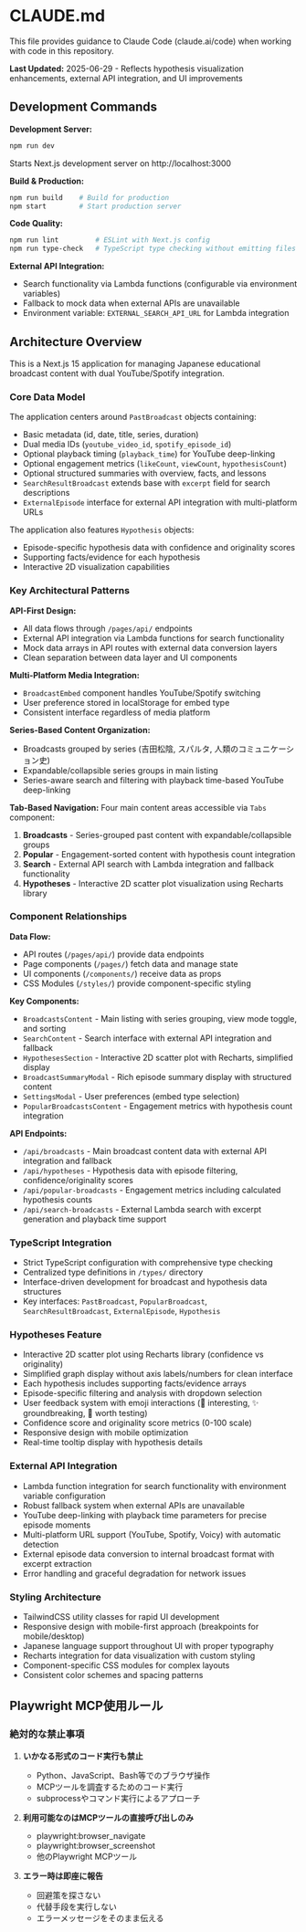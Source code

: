 # CLAUDE.md

This file provides guidance to Claude Code (claude.ai/code) when working with code in this repository.

**Last Updated:** 2025-06-29 - Reflects hypothesis visualization enhancements, external API integration, and UI improvements

## Development Commands

**Development Server:**
```bash
npm run dev
```
Starts Next.js development server on http://localhost:3000

**Build & Production:**
```bash
npm run build    # Build for production
npm start        # Start production server
```

**Code Quality:**
```bash
npm run lint         # ESLint with Next.js config
npm run type-check   # TypeScript type checking without emitting files
```

**External API Integration:**
- Search functionality via Lambda functions (configurable via environment variables)
- Fallback to mock data when external APIs are unavailable
- Environment variable: `EXTERNAL_SEARCH_API_URL` for Lambda integration

## Architecture Overview

This is a Next.js 15 application for managing Japanese educational broadcast content with dual YouTube/Spotify integration.

### Core Data Model
The application centers around `PastBroadcast` objects containing:
- Basic metadata (id, date, title, series, duration)
- Dual media IDs (`youtube_video_id`, `spotify_episode_id`)
- Optional playback timing (`playback_time`) for YouTube deep-linking
- Optional engagement metrics (`likeCount`, `viewCount`, `hypothesisCount`)
- Optional structured summaries with overview, facts, and lessons
- `SearchResultBroadcast` extends base with `excerpt` field for search descriptions
- `ExternalEpisode` interface for external API integration with multi-platform URLs

The application also features `Hypothesis` objects:
- Episode-specific hypothesis data with confidence and originality scores
- Supporting facts/evidence for each hypothesis
- Interactive 2D visualization capabilities

### Key Architectural Patterns

**API-First Design:**
- All data flows through `/pages/api/` endpoints
- External API integration via Lambda functions for search functionality
- Mock data arrays in API routes with external data conversion layers
- Clean separation between data layer and UI components

**Multi-Platform Media Integration:**
- `BroadcastEmbed` component handles YouTube/Spotify switching
- User preference stored in localStorage for embed type
- Consistent interface regardless of media platform

**Series-Based Content Organization:**
- Broadcasts grouped by series (吉田松陰, スパルタ, 人類のコミュニケーション史)
- Expandable/collapsible series groups in main listing
- Series-aware search and filtering with playback time-based YouTube deep-linking

**Tab-Based Navigation:**
Four main content areas accessible via `Tabs` component:
1. **Broadcasts** - Series-grouped past content with expandable/collapsible groups
2. **Popular** - Engagement-sorted content with hypothesis count integration
3. **Search** - External API search with Lambda integration and fallback functionality
4. **Hypotheses** - Interactive 2D scatter plot visualization using Recharts library

### Component Relationships

**Data Flow:**
- API routes (`/pages/api/`) provide data endpoints
- Page components (`/pages/`) fetch data and manage state
- UI components (`/components/`) receive data as props
- CSS Modules (`/styles/`) provide component-specific styling

**Key Components:**
- `BroadcastsContent` - Main listing with series grouping, view mode toggle, and sorting
- `SearchContent` - Search interface with external API integration and fallback
- `HypothesesSection` - Interactive 2D scatter plot with Recharts, simplified display
- `BroadcastSummaryModal` - Rich episode summary display with structured content
- `SettingsModal` - User preferences (embed type selection)
- `PopularBroadcastsContent` - Engagement metrics with hypothesis count integration

**API Endpoints:**
- `/api/broadcasts` - Main broadcast content data with external API integration and fallback
- `/api/hypotheses` - Hypothesis data with episode filtering, confidence/originality scores
- `/api/popular-broadcasts` - Engagement metrics including calculated hypothesis counts
- `/api/search-broadcasts` - External Lambda search with excerpt generation and playback time support

### TypeScript Integration
- Strict TypeScript configuration with comprehensive type checking
- Centralized type definitions in `/types/` directory
- Interface-driven development for broadcast and hypothesis data structures
- Key interfaces: `PastBroadcast`, `PopularBroadcast`, `SearchResultBroadcast`, `ExternalEpisode`, `Hypothesis`

### Hypotheses Feature
- Interactive 2D scatter plot using Recharts library (confidence vs originality)
- Simplified graph display without axis labels/numbers for clean interface
- Each hypothesis includes supporting facts/evidence arrays
- Episode-specific filtering and analysis with dropdown selection
- User feedback system with emoji interactions (🤔 interesting, ✨ groundbreaking, 🎯 worth testing)
- Confidence score and originality score metrics (0-100 scale)
- Responsive design with mobile optimization
- Real-time tooltip display with hypothesis details

### External API Integration
- Lambda function integration for search functionality with environment variable configuration
- Robust fallback system when external APIs are unavailable
- YouTube deep-linking with playback time parameters for precise episode moments
- Multi-platform URL support (YouTube, Spotify, Voicy) with automatic detection
- External episode data conversion to internal broadcast format with excerpt extraction
- Error handling and graceful degradation for network issues

### Styling Architecture
- TailwindCSS utility classes for rapid UI development
- Responsive design with mobile-first approach (breakpoints for mobile/desktop)
- Japanese language support throughout UI with proper typography
- Recharts integration for data visualization with custom styling
- Component-specific CSS modules for complex layouts
- Consistent color schemes and spacing patterns

## Playwright MCP使用ルール

### 絶対的な禁止事項

1. **いかなる形式のコード実行も禁止**

   - Python、JavaScript、Bash等でのブラウザ操作
   - MCPツールを調査するためのコード実行
   - subprocessやコマンド実行によるアプローチ

2. **利用可能なのはMCPツールの直接呼び出しのみ**

   - playwright:browser_navigate
   - playwright:browser_screenshot
   - 他のPlaywright MCPツール

3. **エラー時は即座に報告**
   - 回避策を探さない
   - 代替手段を実行しない
   - エラーメッセージをそのまま伝える